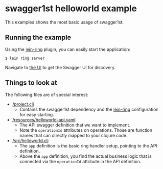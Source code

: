 # swagger1st helloworld example

This examples shows the most basic usage of swagger1st.

## Running the example

Using the [lein-ring](https://github.com/weavejester/lein-ring) plugin, you can easily start the application:

    $ lein ring server

Navigate to [the UI](http://localhost:3000/ui/) to get the Swagger UI for discovery.

## Things to look at

The following files are of special interest:

* [/project.clj](project.clj)
    * Contains the swagger1st dependency and the [lein-ring](https://github.com/weavejester/lein-ring) configuration for
      easy starting.
* [/resources/helloworld-api.yaml](resources/helloworld-api.yaml)
    * The API swagger definition that we want to implement.
    * Note the `operationId` attributes on operations. Those are function names that can directly mapped to your clojure
      code.
* [/src/helloworld.clj](src/helloworld.clj)
    * The `app` definition is the basic ring handler setup, pointing to the API definition.
    * Above the `app` definition, you find the actual business logic that is connected via the `operationId` attribute
      in the API definition.

